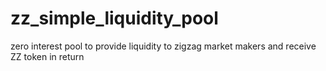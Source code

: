 # zz_simple_liquidity_pool
zero interest pool to provide liquidity to zigzag market makers and receive ZZ token in return

